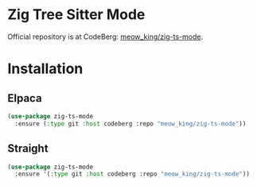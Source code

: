 # Zig Tree Sitter Mode

Official repository is at CodeBerg:
[meow_king/zig-ts-mode](https://codeberg.org/meow_king/zig-ts-mode).

# Installation

## Elpaca

``` lisp
(use-package zig-ts-mode
  :ensure (:type git :host codeberg :repo "meow_king/zig-ts-mode"))
```

## Straight

``` lisp
(use-package zig-ts-mode
  :ensure '(:type git :host codeberg :repo "meow_king/zig-ts-mode"))
```
